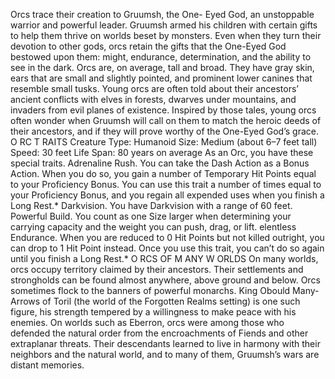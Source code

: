 Orcs trace their creation to Gruumsh, the One-
Eyed God, an unstoppable warrior and powerful
leader. Gruumsh armed his children with
certain gifts to help them thrive on worlds beset
by monsters. Even when they turn their
devotion to other gods, orcs retain the gifts that
the One-Eyed God bestowed upon them: might,
endurance, determination, and the ability to see
in the dark.
Orcs are, on average, tall and broad. They
have gray skin, ears that are small and slightly
pointed, and prominent lower canines that
resemble small tusks. Young orcs are often told
about their ancestors’ ancient conflicts with
elves in forests, dwarves under mountains, and
invaders from evil planes of existence. Inspired
by those tales, young orcs often wonder when
Gruumsh will call on them to match the heroic
deeds of their ancestors, and if they will prove
worthy of the One-Eyed God’s grace.
O RC T RAITS
Creature Type: Humanoid
Size: Medium (about 6–7 feet tall)
Speed: 30 feet
Life Span: 80 years on average
As an Orc, you have these special traits.
Adrenaline Rush. You can take the Dash
Action as a Bonus Action. When you do so, you
gain a number of Temporary Hit Points equal to
your Proficiency Bonus.
You can use this trait a number of times equal
to your Proficiency Bonus, and you regain all
expended uses when you finish a Long Rest.*
Darkvision. You have Darkvision with a range
of 60 feet.
Powerful Build. You count as one Size larger
when determining your carrying capacity and
the weight you can push, drag, or lift.
elentless Endurance. When you are reduced
to 0 Hit Points but not killed outright, you can
drop to 1 Hit Point instead. Once you use this
trait, you can’t do so again until you finish a
Long Rest.*
O RCS OF M ANY W ORLDS
On many worlds, orcs occupy territory claimed
by their ancestors. Their settlements and
strongholds can be found almost anywhere,
above ground and below.
Orcs sometimes flock to the banners of
powerful monarchs. King Obould Many-Arrows
of Toril (the world of the Forgotten Realms
setting) is one such figure, his strength
tempered by a willingness to make peace with
his enemies.
On worlds such as Eberron, orcs were among
those who defended the natural order from the
encroachments of Fiends and other extraplanar
threats. Their descendants learned to live in
harmony with their neighbors and the natural
world, and to many of them, Gruumsh’s wars
are distant memories.

